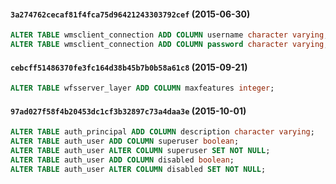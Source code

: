 #### `3a274762cecaf81f4fca75d96421243303792cef` (2015-06-30)

```sql
ALTER TABLE wmsclient_connection ADD COLUMN username character varying;
ALTER TABLE wmsclient_connection ADD COLUMN password character varying;
```


#### `cebcff51486370fe3fc164d38b45b7b0b58a61c8` (2015-09-21)

```sql
ALTER TABLE wfsserver_layer ADD COLUMN maxfeatures integer;
```


#### `97ad027f58f4b20453dc1cf3b32897c73a4daa3e` (2015-10-01)

```sql
ALTER TABLE auth_principal ADD COLUMN description character varying;
ALTER TABLE auth_user ADD COLUMN superuser boolean;
ALTER TABLE auth_user ALTER COLUMN superuser SET NOT NULL;
ALTER TABLE auth_user ADD COLUMN disabled boolean;
ALTER TABLE auth_user ALTER COLUMN disabled SET NOT NULL;
```
